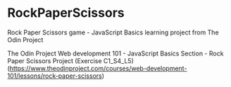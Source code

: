 # RockPaperScissors
Rock Paper Scissors game - JavaScript Basics learning project from The Odin Project

The Odin Project 
Web development 101 - JavaScript Basics Section - Rock Paper Scissors Project (Exercise C1_S4_L5)
(https://www.theodinproject.com/courses/web-development-101/lessons/rock-paper-scissors)


